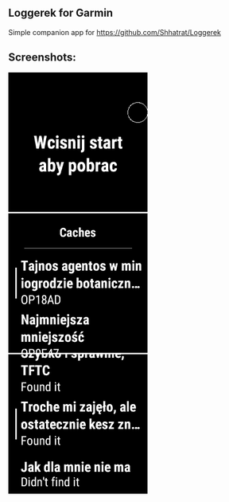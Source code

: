 ## Loggerek for Garmin

Simple companion app for https://github.com/Shhatrat/Loggerek

## Screenshots:

![Loggerek Screenshot](https://raw.githubusercontent.com/Shhatrat/Loggerek-garmin/refs/heads/main/screenshots/F2RE0325.BMP)
![Loggerek Screenshot](https://raw.githubusercontent.com/Shhatrat/Loggerek-garmin/refs/heads/main/screenshots/F2RE0355.BMP)
![Loggerek Screenshot](https://raw.githubusercontent.com/Shhatrat/Loggerek-garmin/refs/heads/main/screenshots/F2RE0401.BMP)
